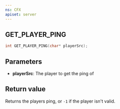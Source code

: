 ```yaml
---
ns: CFX
apiset: server
---
```

## GET_PLAYER_PING

```c
int GET_PLAYER_PING(char* playerSrc);
```


## Parameters
* **playerSrc**: The player to get the ping of

## Return value
Returns the players ping, or `-1` if the player isn't valid.

